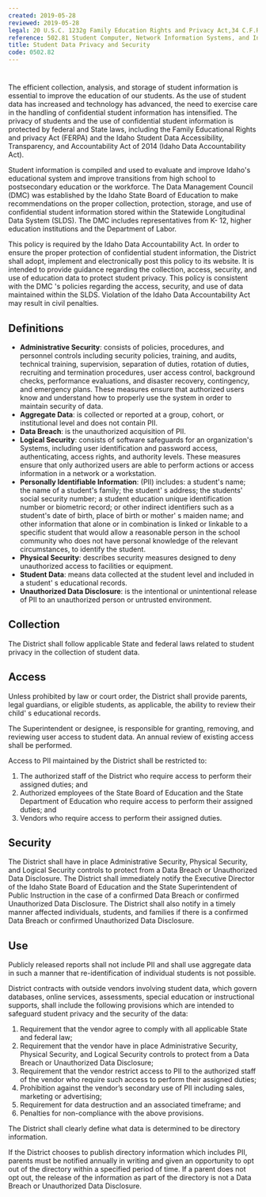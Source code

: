 ```yaml
---
created: 2019-05-28
reviewed: 2019-05-28
legal: 20 U.S.C. 1232g Family Education Rights and Privacy Act,34 C.F.R. 99 Family Education Rights and Privacy Act,I.C. 33-133 Idaho Student Data Accessibility, Transparency, and Accountability Act,
reference: 502.81 Student Computer, Network Information Systems, and Internet Acceptable Use 602 Instructional Technology
title: Student Data Privacy and Security
code: 0502.82
---
```


#  

The efficient collection, analysis, and storage of student information is essential to improve the education of our students. As the use of student data has increased and technology has advanced, the need to exercise care in the handling of confidential student information has intensified. The privacy of students and the use of confidential student information is protected by federal and State laws, including the Family Educational Rights and privacy Act (FERPA) and the Idaho Student Data Accessibility, Transparency, and Accountability Act of 2014 (Idaho Data Accountability Act).

Student information is compiled and used to evaluate and improve Idaho's educational system and improve transitions from high school to postsecondary education or the workforce. The Data Management Council (DMC) was established by the Idaho State Board of Education to make recommendations on the proper collection, protection, storage, and use of confidential student information stored within the Statewide Longitudinal Data System (SLDS). The DMC includes representatives from K- 12, higher education institutions and the Department of Labor.

This policy is required by the Idaho Data Accountability Act. In order to ensure the proper protection of confidential student information, the District shall adopt, implement and electronically post this policy to its website. It is intended to provide guidance regarding the collection, access, security, and use of education data to protect student privacy. This policy is consistent with the DMC 's policies regarding the access, security, and use of data maintained within the SLDS. Violation of the Idaho Data Accountability Act may result in civil penalties.

## Definitions

- **Administrative Security**: consists of policies, procedures, and personnel controls including security policies, training, and audits, technical training, supervision, separation of duties, rotation of duties, recruiting and termination procedures, user access control, background checks, performance evaluations, and disaster recovery, contingency, and emergency plans. These measures ensure that authorized users know and understand how to properly use the system in order to maintain security of data.
- **Aggregate Data**: is collected or reported at a group, cohort, or institutional level and does not contain PII.
- **Data Breach**: is the unauthorized acquisition of PII.
- **Logical Security**: consists of software safeguards for an organization's Systems, including user identification and password access, authenticating, access rights, and authority levels. These measures ensure that only authorized users are able to perform actions or access information in a network or a workstation.
- **Personally Identifiable Information**: (PII) includes: a student's name; the name of a student's family; the student' s address; the students' social security number; a student education unique identification number or biometric record; or other indirect identifiers such as a student's date of birth, place of birth or mother' s maiden name; and other information that alone or in combination is linked or linkable to a specific student that would allow a reasonable person in the school community who does not have personal knowledge of the relevant circumstances, to identify the student.
- **Physical Security**: describes security measures designed to deny unauthorized access to facilities or equipment.
- **Student Data**: means data collected at the student level and included in a student' s educational records.
- **Unauthorized Data Disclosure**: is the intentional or unintentional release of PII to an unauthorized person or untrusted environment.

## Collection

The District shall follow applicable State and federal laws related to student privacy in the collection of student data.

## Access

Unless prohibited by law or court order, the District shall provide parents, legal guardians, or eligible students, as applicable, the ability to review their child' s educational records.

The Superintendent or designee, is responsible for granting, removing, and reviewing user access to student data. An annual review of existing access shall be performed.

Access to PII maintained by the District shall be restricted to:

1. The authorized staff of the District who require access to perform their assigned duties; and
1. Authorized employees of the State Board of Education and the State Department of Education who require access to perform their assigned duties; and
1. Vendors who require access to perform their assigned duties.

## Security

The District shall have in place Administrative Security, Physical Security, and Logical Security controls to protect from a Data Breach or Unauthorized Data Disclosure. The District shall immediately notify the Executive Director of the Idaho State Board of Education and the State Superintendent of Public Instruction in the case of a confirmed Data Breach or confirmed Unauthorized Data Disclosure. The District shall also notify in a timely manner affected individuals, students, and families if there is a confirmed Data Breach or confirmed Unauthorized Data Disclosure.

## Use

Publicly released reports shall not include PII and shall use aggregate data in such a manner that re-identification of individual students is not possible.

District contracts with outside vendors involving student data, which govern databases, online services, assessments, special education or instructional supports, shall include the following provisions which are intended to safeguard student privacy and the security of the data:

1. Requirement that the vendor agree to comply with all applicable State and federal law;
1. Requirement that the vendor have in place Administrative Security, Physical Security, and Logical Security controls to protect from a Data Breach or Unauthorized Data Disclosure;
1. Requirement that the vendor restrict access to PII to the authorized staff of the vendor who require such access to perform their assigned duties;
1. Prohibition against the vendor’s secondary use of PII including sales, marketing or advertising;
1. Requirement for data destruction and an associated timeframe; and
1. Penalties for non-compliance with the above provisions.

The District shall clearly define what data is determined to be directory information.

If the District chooses to publish directory information which includes PII, parents must be notified annually in writing and given an opportunity to opt out of the directory within a specified period of time. If a parent does not opt out, the release of the information as part of the directory is not a Data Breach or Unauthorized Data Disclosure.
